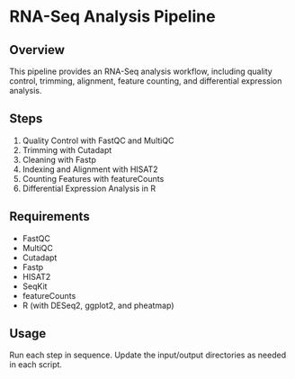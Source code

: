 # RNA-Seq Analysis Pipeline

## Overview
This pipeline provides an RNA-Seq analysis workflow, including quality control, trimming, alignment, feature counting, and differential expression analysis.

## Steps
1. Quality Control with FastQC and MultiQC
2. Trimming with Cutadapt
3. Cleaning with Fastp
4. Indexing and Alignment with HISAT2
5. Counting Features with featureCounts
6. Differential Expression Analysis in R

## Requirements
- FastQC
- MultiQC
- Cutadapt
- Fastp
- HISAT2
- SeqKit
- featureCounts
- R (with DESeq2, ggplot2, and pheatmap)

## Usage
Run each step in sequence. Update the input/output directories as needed in each script.
